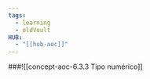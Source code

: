 ```yaml
---
tags:
  - learning
  - oldVoult
HUB:
  - "[[hub-aoc]]"
---
```

###![[concept-aoc-6.3.3 Tipo numérico]]